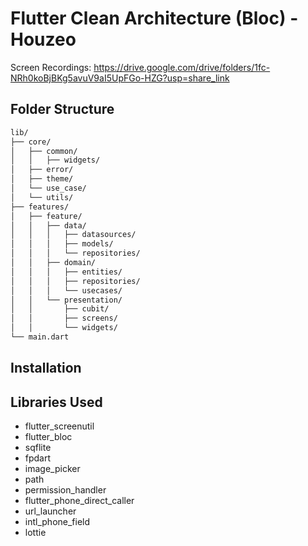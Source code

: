 # Flutter Clean Architecture (Bloc) - Houzeo

Screen Recordings: https://drive.google.com/drive/folders/1fc-NRh0koBjBKg5avuV9aI5UpFGo-HZG?usp=share_link



## Folder Structure
```bash
lib/
├── core/
│   ├── common/
│   │   ├── widgets/
│   ├── error/
│   ├── theme/
│   └── use_case/
│   └── utils/
├── features/
│   ├── feature/
│   │   ├── data/
│   │   │   ├── datasources/
│   │   │   ├── models/
│   │   │   └── repositories/
│   │   ├── domain/
│   │   │   ├── entities/
│   │   │   ├── repositories/
│   │   │   └── usecases/
│   │   └── presentation/
│   │       ├── cubit/
│   │       ├── screens/
│   │       └── widgets/
└── main.dart
``` 

## Installation


## Libraries Used
- flutter_screenutil
- flutter_bloc
- sqflite
- fpdart
- image_picker
- path
- permission_handler
- flutter_phone_direct_caller
- url_launcher
- intl_phone_field
- lottie
